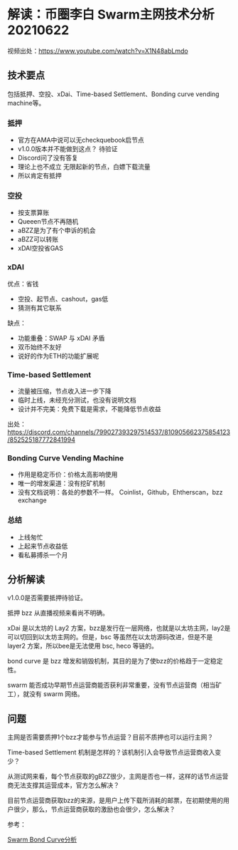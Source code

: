 # 解读：币圈李白 Swarm主网技术分析 20210622


视频出处：https://www.youtube.com/watch?v=X1N48abLmdo



## 技术要点

包括抵押、空投、xDai、Time-based Settlement、Bonding curve vending machine等。

### 抵押

- 官方在AMA中说可以无checkquebook启节点
- v1.0.0版本并不能做到这点？ 待验证
- Discord问了没有答复
- 理论上也不成立
  无限起新的节点，白嫖下载流量
- 所以肯定有抵押

### 空投

- 按支票算账
- Queeen节点不再随机
- aBZZ是为了有个申诉的机会
- aBZZ可以转账
- xDAI空投省GAS

### xDAI
  
优点：省钱
  
- 空投、起节点、cashout，gas低
- 猜测有其它联系

缺点：

- 功能重叠：SWAP 与 xDAI 矛盾
- 双币始终不友好
- 说好的作为ETH的功能扩展呢
  
### Time-based Settlement

- 流量被压缩，节点收入进一步下降
- 临时上线，未经充分测试，也没有说明文档
- 设计并不完美：免费下载是需求，不能降低节点收益

出处：https://discord.com/channels/799027393297514537/810905662375854123/852525187772841994
  
### Bonding Curve Vending Machine


- 作用是稳定币价：价格太高影响使用
- 唯一的增发渠道：没有挖矿机制
- 没有文档说明：各处的参数不一样。 Coinlist，Github，Ehtherscan，bzz exchange


### 总结

- 上线匆忙
- 上起来节点收益低
- 看私募搏杀一个月

## 分析解读

v1.0.0是否需要抵押待验证。

抵押 bzz 从直播视频来看尚不明确。

xDai 是以太坊的 Lay2 方案，bzz是发行在一层网络，也就是以太坊主网，lay2是可以切回到以太坊主网的。但是，bsc 等虽然在以太坊源码改进，但是不是 layer2 方案，所以bee是无法使用 bsc, heco 等链的。

bond curve 是 bzz 增发和销毁机制，其目的是为了使bzz的价格趋于一定稳定性。

swarm 能否成功早期节点运营商能否获利非常重要，没有节点运营商（相当矿工），就没有 swarm 网络。

## 问题

主网是否需要质押1个bzz才能参与节点运营？目前不质押也可以运行主网？

Time-based Settlement 机制是怎样的？该机制引入会导致节点运营商收入变少？

从测试网来看，每个节点获取的gBZZ很少，主网是否也一样，这样的话节点运营商无法支撑其运营成本，官方怎么解决？

目前节点运营商获取bzz的来源，是用户上传下载所消耗的邮票，在初期使用的用户很少，那么，节点运营商获取的激励也会很少，怎么解决？



参考：

[Swarm Bond Curve分析](https://zhuanlan.zhihu.com/p/381605708?utm_source=wechat_timeline&utm_medium=social&s_r=0&wechatShare=1)